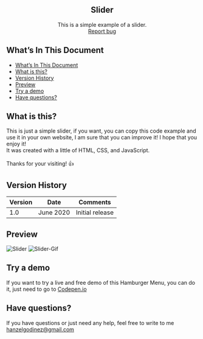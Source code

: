 <p align="center">
  <h2 align="center">Slider</h2>

  <p align="center">
    This is a simple example of a slider.
    <br>
    <a href="https://github.com/hgodinez89/slider/issues/new">Report bug</a>
  </p>
</p>

## What’s In This Document

- [What’s In This Document](#whats-in-this-document)
- [What is this?](#what-is-this)
- [Version History](#version-history)
- [Preview](#preview)
- [Try a demo](#try-a-demo)
- [Have questions?](#have-questions)

## What is this?

This is just a simple slider, if you want, you can copy this code example and use it in your own website, I am sure that you can improve it! I hope that you enjoy it! </br>
It was created with a little of HTML, CSS, and JavaScript. </br> </br>
Thanks for your visiting! 👍

## Version History

| Version |       Date         |             Comments             |
| ------- | ------------------ | -------------------------------- |
| 1.0     | June 2020          | Initial release                  |

## Preview

![Slider](https://res.cloudinary.com/developerteam/image/upload/v1592488520/Slider/slider.png)
![Slider-Gif](https://res.cloudinary.com/developerteam/image/upload/v1592488945/Slider/slider-animate.gif) 

## Try a demo

If you want to try a live and free demo of this Hamburger Menu, you can do it, just need to go to <a href="https://codepen.io/hgodinez/pen/OJMxPdL" target="_blank">Codepen.io</a>

## Have questions?

If you have questions or just need any help, feel free to write to me 
<a href="mailto:hanzelgodinez@gmail.com">hanzelgodinez@gmail.com</a>
